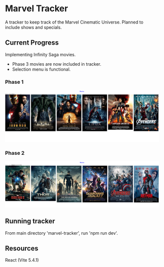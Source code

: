 # Marvel Tracker

A tracker to keep track of the Marvel Cinematic Universe. Planned to include shows and specials.

## Current Progress

Implementing Infinity Saga movies.

- Phase 3 movies are now included in tracker.
- Selection menu is functional.

### Phase 1

![Image of phase 1 on app](/src/assets/phase1.png "Phase 1 of app")

### Phase 2

![Image of phase 2 on app](/src/assets/phase2.png "Phase 2 of app")

## Running tracker

From main directory 'marvel-tracker', run 'npm run dev'.

## Resources

React (Vite 5.4.1)